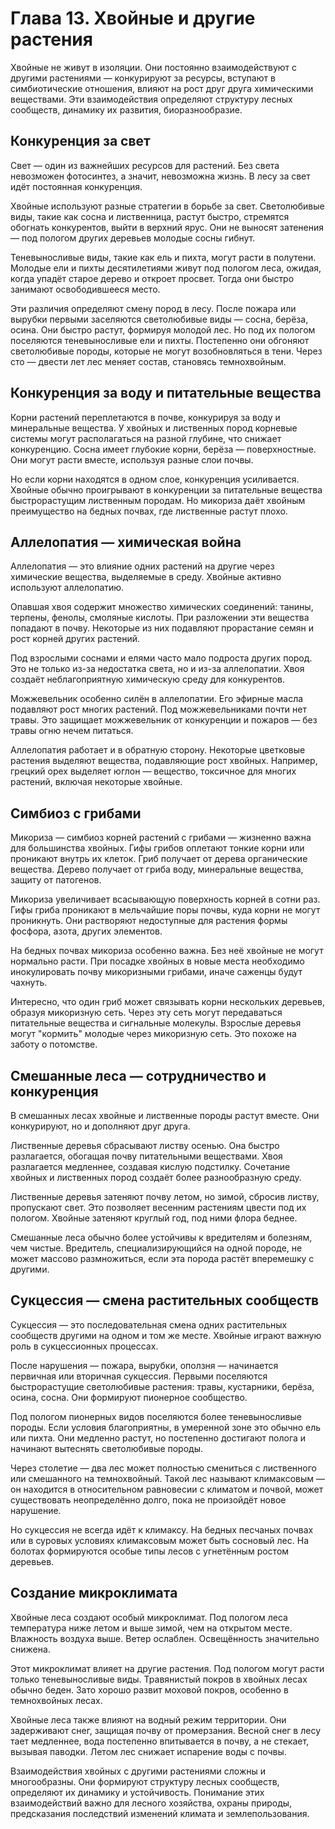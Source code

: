 # Глава 13. Хвойные и другие растения

Хвойные не живут в изоляции. Они постоянно взаимодействуют с другими растениями — конкурируют за ресурсы, вступают в симбиотические отношения, влияют на рост друг друга химическими веществами. Эти взаимодействия определяют структуру лесных сообществ, динамику их развития, биоразнообразие.

## Конкуренция за свет

Свет — один из важнейших ресурсов для растений. Без света невозможен фотосинтез, а значит, невозможна жизнь. В лесу за свет идёт постоянная конкуренция.

Хвойные используют разные стратегии в борьбе за свет. Светолюбивые виды, такие как сосна и лиственница, растут быстро, стремятся обогнать конкурентов, выйти в верхний ярус. Они не выносят затенения — под пологом других деревьев молодые сосны гибнут.

Теневыносливые виды, такие как ель и пихта, могут расти в полутени. Молодые ели и пихты десятилетиями живут под пологом леса, ожидая, когда упадёт старое дерево и откроет просвет. Тогда они быстро занимают освободившееся место.

Эти различия определяют смену пород в лесу. После пожара или вырубки первыми заселяются светолюбивые виды — сосна, берёза, осина. Они быстро растут, формируя молодой лес. Но под их пологом поселяются теневыносливые ели и пихты. Постепенно они обгоняют светолюбивые породы, которые не могут возобновляться в тени. Через сто — двести лет лес меняет состав, становясь темнохвойным.

## Конкуренция за воду и питательные вещества

Корни растений переплетаются в почве, конкурируя за воду и минеральные вещества. У хвойных и лиственных пород корневые системы могут располагаться на разной глубине, что снижает конкуренцию. Сосна имеет глубокие корни, берёза — поверхностные. Они могут расти вместе, используя разные слои почвы.

Но если корни находятся в одном слое, конкуренция усиливается. Хвойные обычно проигрывают в конкуренции за питательные вещества быстрорастущим лиственным породам. Но микориза даёт хвойным преимущество на бедных почвах, где лиственные растут плохо.

## Аллелопатия — химическая война

Аллелопатия — это влияние одних растений на другие через химические вещества, выделяемые в среду. Хвойные активно используют аллелопатию.

Опавшая хвоя содержит множество химических соединений: танины, терпены, фенолы, смоляные кислоты. При разложении эти вещества попадают в почву. Некоторые из них подавляют прорастание семян и рост корней других растений.

Под взрослыми соснами и елями часто мало подроста других пород. Это не только из-за недостатка света, но и из-за аллелопатии. Хвоя создаёт неблагоприятную химическую среду для конкурентов.

Можжевельник особенно силён в аллелопатии. Его эфирные масла подавляют рост многих растений. Под можжевельниками почти нет травы. Это защищает можжевельник от конкуренции и пожаров — без травы огню нечем питаться.

Аллелопатия работает и в обратную сторону. Некоторые цветковые растения выделяют вещества, подавляющие рост хвойных. Например, грецкий орех выделяет юглон — вещество, токсичное для многих растений, включая некоторые хвойные.

## Симбиоз с грибами

Микориза — симбиоз корней растений с грибами — жизненно важна для большинства хвойных. Гифы грибов оплетают тонкие корни или проникают внутрь их клеток. Гриб получает от дерева органические вещества. Дерево получает от гриба воду, минеральные вещества, защиту от патогенов.

Микориза увеличивает всасывающую поверхность корней в сотни раз. Гифы гриба проникают в мельчайшие поры почвы, куда корни не могут проникнуть. Они растворяют недоступные для растения формы фосфора, азота, других элементов.

На бедных почвах микориза особенно важна. Без неё хвойные не могут нормально расти. При посадке хвойных в новые места необходимо инокулировать почву микоризными грибами, иначе саженцы будут чахнуть.

Интересно, что один гриб может связывать корни нескольких деревьев, образуя микоризную сеть. Через эту сеть могут передаваться питательные вещества и сигнальные молекулы. Взрослые деревья могут "кормить" молодые через микоризную сеть. Это похоже на заботу о потомстве.

## Смешанные леса — сотрудничество и конкуренция

В смешанных лесах хвойные и лиственные породы растут вместе. Они конкурируют, но и дополняют друг друга.

Лиственные деревья сбрасывают листву осенью. Она быстро разлагается, обогащая почву питательными веществами. Хвоя разлагается медленнее, создавая кислую подстилку. Сочетание хвойных и лиственных пород создаёт более разнообразную среду.

Лиственные деревья затеняют почву летом, но зимой, сбросив листву, пропускают свет. Это позволяет весенним растениям цвести под их пологом. Хвойные затеняют круглый год, под ними флора беднее.

Смешанные леса обычно более устойчивы к вредителям и болезням, чем чистые. Вредитель, специализирующийся на одной породе, не может массово размножиться, если эта порода растёт вперемешку с другими.

## Сукцессия — смена растительных сообществ

Сукцессия — это последовательная смена одних растительных сообществ другими на одном и том же месте. Хвойные играют важную роль в сукцессионных процессах.

После нарушения — пожара, вырубки, оползня — начинается первичная или вторичная сукцессия. Первыми поселяются быстрорастущие светолюбивые растения: травы, кустарники, берёза, осина, сосна. Они формируют пионерное сообщество.

Под пологом пионерных видов поселяются более теневыносливые породы. Если условия благоприятны, в умеренной зоне это обычно ель или пихта. Они медленно растут, но постепенно достигают полога и начинают вытеснять светолюбивые породы.

Через столетие — два лес может полностью смениться с лиственного или смешанного на темнохвойный. Такой лес называют климаксовым — он находится в относительном равновесии с климатом и почвой, может существовать неопределённо долго, пока не произойдёт новое нарушение.

Но сукцессия не всегда идёт к климаксу. На бедных песчаных почвах или в суровых условиях климаксовым может быть сосновый лес. На болотах формируются особые типы лесов с угнетённым ростом деревьев.

## Создание микроклимата

Хвойные леса создают особый микроклимат. Под пологом леса температура ниже летом и выше зимой, чем на открытом месте. Влажность воздуха выше. Ветер ослаблен. Освещённость значительно снижена.

Этот микроклимат влияет на другие растения. Под пологом могут расти только теневыносливые виды. Травянистый покров в хвойных лесах обычно беден. Зато хорошо развит моховой покров, особенно в темнохвойных лесах.

Хвойные леса также влияют на водный режим территории. Они задерживают снег, защищая почву от промерзания. Весной снег в лесу тает медленнее, вода постепенно впитывается в почву, а не стекает, вызывая паводки. Летом лес снижает испарение воды с почвы.

Взаимодействия хвойных с другими растениями сложны и многообразны. Они формируют структуру лесных сообществ, определяют их динамику и устойчивость. Понимание этих взаимодействий важно для лесного хозяйства, охраны природы, предсказания последствий изменений климата и землепользования.
